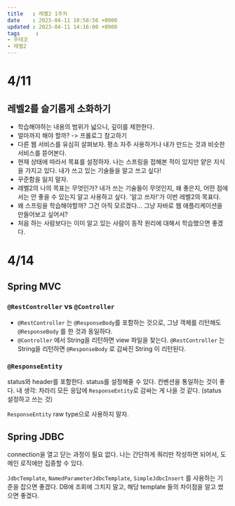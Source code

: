```yaml
---
title   : 레벨2 1주차
date    : 2023-04-11 10:58:56 +0900
updated : 2023-04-11 14:16:00 +0900
tags     : 
- 우테코
- 레벨2
---
```

# 4/11

## 레벨2를 슬기롭게 소화하기

- 학습해야하는 내용의 범위가 넓으니, 깊이를 제한한다.
- 얼마까지 해야 할까? -> 프롤로그 참고하기
- 다른 웹 서비스를 유심히 살펴보자. 평소 자주 사용하거나 내가 만드는 것과 비슷한 서비스를 뜯어본다.
- 현재 상태에 따라서 목표를 설정하자. 나는 스프링을 접해본 적이 있지만 얕은 지식을 가지고 있다. 내가 쓰고 있는 기술들을 알고 쓰고 싶다!
- 꾸준함을 잃지 말자.
- 레벨2의 나의 목표는 무엇인가? 내가 쓰는 기술들이 무엇인지, 왜 좋은지, 어떤 점에서는 안 좋을 수 있는지 알고 사용하고 싶다. '알고 쓰자!'가 이번 레벨2의 목표다.
- 왜 스프링을 학습해야할까? 그건 아직 모르겠다... 그냥 자바로 웹 애플리케이션을 만들어보고 싶어서?
- 처음 하는 사람보다는 이미 알고 있는 사람이 동작 원리에 대해서 학습했으면 좋겠다.

# 4/14

## Spring MVC

### `@RestController` vs `@Controller`

- `@RestController` 는 `@ResponseBody`를 포함하는 것으로, 그냥 객체를 리턴해도 `@ResponseBody` 를 한 것과 동일하다.
- `@Controller` 에서 String을 리턴하면 view 파일을 찾는다. `@RestController` 는 String을 리턴하면 `@ResponseBody` 로 감싸진 String 이 리턴된다.

### `@ResponseEntity`

status와 header를 포함한다. status를 설정해줄 수 있다.
컨벤션을 통일하는 것이 좋다.
내 생각: 차라리 모든 응답에 `ResponseEntity`로 감싸는 게 나을 것 같다. (status 설정하고 쓰는 것)

`ResponseEntity` raw type으로 사용하지 말자.

## Spring JDBC

connection을 열고 닫는 과정이 필요 없다.
나는 간단하게 쿼리만 작성하면 되어서, 도메인 로직에만 집중할 수 있다.

`JdbcTemplate`, `NamedParameterJdbcTemplate`, `SimpleJdbcInsert` 를 사용하는 기준을 잡으면 좋겠다. DB에 조회에 그치지 말고, 해당 template 들의 차이점을 알고 썼으면 좋겠다.



